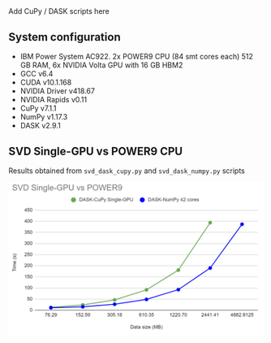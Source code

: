 ##

Add CuPy / DASK scripts here

## System configuration

- IBM Power System AC922. 2x POWER9 CPU (84 smt cores each) 512 GB RAM, 6x NVIDIA Volta GPU with 16 GB HBM2
- GCC v6.4
- CUDA v10.1.168
- NVIDIA Driver v418.67
- NVIDIA Rapids v0.11
- CuPy v7.1.1
- NumPy v1.17.3
- DASK v2.9.1

## SVD Single-GPU vs POWER9 CPU

Results obtained from ```svd_dask_cupy.py``` and ```svd_dask_numpy.py``` scripts

![SVD](https://github.com/benjha/nvrapids_olcf/blob/branch-0.11/gtc_2020/plots/SVD_singleGPU_Power9.png)
